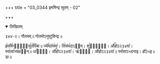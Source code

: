 +++
title = "03_0344 इममिन्द्र सुतम् - 02"

+++
<details open><summary>लिखितम्</summary>

३४४-२। गौतमम्॥ गोतमोऽनुष्टुबिन्द्रः॥

इ꣥ममि꣣न्द्र꣢᳐सु꣣तं꣤पि꣥बा॥ ज्ये꣢꣯ष्ठा꣡म꣢मा꣡। ति꣢यंम꣡दाऽ२᳐म्। शु꣣क्रा꣢᳐। औ꣣꣯होऽ२३४वा꣥। स्य꣢त्वा꣯भ्य꣡क्ष꣢र᳐न्॥ धा꣣꣯रा꣢᳐। औ꣣꣯होऽ२३४वा꣥। ऋ꣣ता꣢᳐। औ꣣꣯होऽ२३४वा꣥॥ स्य꣤साऽ५दनाइ। हो꣤ऽ५इ॥ डा॥
</details>
